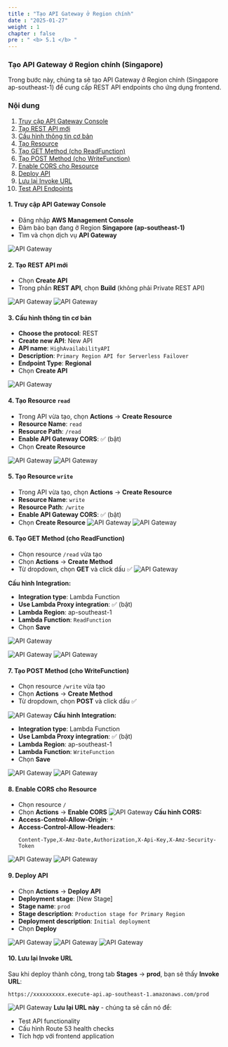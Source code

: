 ```yaml
---
title : "Tạo API Gateway ở Region chính"
date : "2025-01-27" 
weight : 1
chapter : false
pre : " <b> 5.1 </b> "
---
```


### Tạo API Gateway ở Region chính (Singapore)

Trong bước này, chúng ta sẽ tạo API Gateway ở Region chính (Singapore ap-southeast-1) để cung cấp REST API endpoints cho ứng dụng frontend.

### Nội dung

1. [Truy cập API Gateway Console](#1-truy-cập-api-gateway-console)
2. [Tạo REST API mới](#2-tạo-rest-api-mới)
3. [Cấu hình thông tin cơ bản](#3-cấu-hình-thông-tin-cơ-bản)
4. [Tạo Resource](#4-tạo-resource)
5. [Tạo GET Method (cho ReadFunction)](#5-tạo-get-method-cho-readfunction)
6. [Tạo POST Method (cho WriteFunction)](#7-tạo-post-method-cho-writefunction)
7. [Enable CORS cho Resource](#8-enable-cors-cho-resource)
8. [Deploy API](#9-deploy-api)
9. [Lưu lại Invoke URL](#10-lưu-lại-invoke-url)
10. [Test API Endpoints](#11-test-api-endpoints)

#### 1. Truy cập API Gateway Console

- Đăng nhập **AWS Management Console**
- Đảm bảo bạn đang ở Region **Singapore (ap-southeast-1)**
- Tìm và chọn dịch vụ **API Gateway**

![API Gateway](/images/5/1.png?featherlight=false&width=90pc)

#### 2. Tạo REST API mới

- Chọn **Create API**
- Trong phần **REST API**, chọn **Build** (không phải Private REST API)

![API Gateway](/images/5/2.png?featherlight=false&width=90pc)
![API Gateway](/images/5/3.png?featherlight=false&width=90pc)

#### 3. Cấu hình thông tin cơ bản

- **Choose the protocol**: REST
- **Create new API**: New API
- **API name**: ```HighAvailabilityAPI```
- **Description**: ```Primary Region API for Serverless Failover```
- **Endpoint Type**: **Regional**
- Chọn **Create API**

![API Gateway](/images/5/4.png?featherlight=false&width=90pc)


#### 4. Tạo Resource ```read```

- Trong API vừa tạo, chọn **Actions** → **Create Resource**
- **Resource Name**: ``` read ```
- **Resource Path**: ```/read ```
- **Enable API Gateway CORS**: ✅ (bật)
- Chọn **Create Resource**

![API Gateway](/images/5/5.png?featherlight=false&width=90pc)
![API Gateway](/images/5/6.png?featherlight=false&width=90pc)

#### 5. Tạo Resource ```write```

- Trong API vừa tạo, chọn **Actions** → **Create Resource**
- **Resource Name**: ``` write ```
- **Resource Path**: ```/write ```
- **Enable API Gateway CORS**: ✅ (bật)
- Chọn **Create Resource**
![API Gateway](/images/5/7.png?featherlight=false&width=90pc)
![API Gateway](/images/5/8.png?featherlight=false&width=90pc)

#### 6. Tạo GET Method (cho ReadFunction)

- Chọn resource ``` /read ``` vừa tạo
- Chọn **Actions** → **Create Method**
- Từ dropdown, chọn **GET** và click dấu ✅
![API Gateway](/images/5/9.png?featherlight=false&width=90pc)

**Cấu hình Integration:**
- **Integration type**: Lambda Function
- **Use Lambda Proxy integration**: ✅ (bật)
- **Lambda Region**: ap-southeast-1
- **Lambda Function**: ```ReadFunction```
- Chọn **Save**


![API Gateway](/images/5/10.png?featherlight=false&width=90pc)

![API Gateway](/images/5/11.png?featherlight=false&width=90pc)
![API Gateway](/images/5/12.png?featherlight=false&width=90pc)
#### 7. Tạo POST Method (cho WriteFunction)

- Chọn resource ``` /write ``` vừa tạo
- Chọn **Actions** → **Create Method**
- Từ dropdown, chọn **POST** và click dấu ✅

![API Gateway](/images/5/13.png?featherlight=false&width=90pc)
**Cấu hình Integration:**
- **Integration type**: Lambda Function
- **Use Lambda Proxy integration**: ✅ (bật)
- **Lambda Region**: ap-southeast-1
- **Lambda Function**: ```WriteFunction```
- Chọn **Save**


![API Gateway](/images/5/14.png?featherlight=false&width=90pc)
![API Gateway](/images/5/15.png?featherlight=false&width=90pc)







#### 8. Enable CORS cho Resource

- Chọn resource ```/```
- Chọn **Actions** → **Enable CORS**
![API Gateway](/images/5/21.png?featherlight=false&width=90pc)
**Cấu hình CORS:**
- **Access-Control-Allow-Origin**: ```*```
- **Access-Control-Allow-Headers**: 
  ```
  Content-Type,X-Amz-Date,Authorization,X-Api-Key,X-Amz-Security-Token
  ```



![API Gateway](/images/5/22.png?featherlight=false&width=90pc)
![API Gateway](/images/5/23.png?featherlight=false&width=90pc)

#### 9. Deploy API

- Chọn **Actions** → **Deploy API**
- **Deployment stage**: [New Stage]
- **Stage name**: ```prod```
- **Stage description**: ```Production stage for Primary Region```
- **Deployment description**: ```Initial deployment```
- Chọn **Deploy**

![API Gateway](/images/5/16.png?featherlight=false&width=90pc)
![API Gateway](/images/5/17.png?featherlight=false&width=90pc)
![API Gateway](/images/5/18.png?featherlight=false&width=90pc)
#### 10. Lưu lại Invoke URL

Sau khi deploy thành công, trong tab **Stages** → **prod**, bạn sẽ thấy **Invoke URL**:

```
https://xxxxxxxxxx.execute-api.ap-southeast-1.amazonaws.com/prod
```

![API Gateway](/images/5/19.png?featherlight=false&width=90pc)
**Lưu lại URL này** - chúng ta sẽ cần nó để:
- Test API functionality
- Cấu hình Route 53 health checks
- Tích hợp với frontend application

